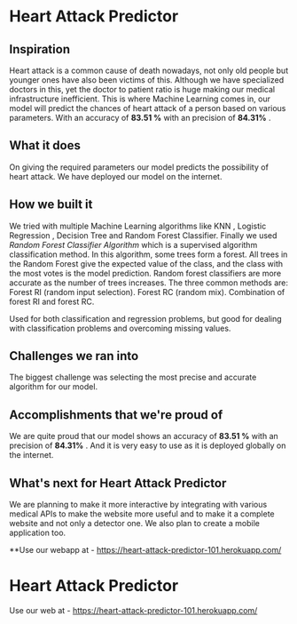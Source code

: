 
# Heart Attack Predictor
## Inspiration
Heart attack is a common cause of death nowadays, not only old people but younger ones have also been victims of this. Although we have specialized doctors in this, yet the doctor to patient ratio is huge making our medical infrastructure inefficient. This is where Machine Learning comes in, our model will predict the chances of heart attack of a person based on various parameters. With an accuracy of **83.51 %** with an precision of **84.31%** .

## What it does
On giving the required parameters our model predicts the possibility of heart attack. We have deployed our model on the internet.

## How we built it
We tried with multiple Machine Learning algorithms like KNN , Logistic Regression , Decision Tree and Random Forest Classifier. Finally we used _Random Forest Classifier Algorithm_ which is a supervised algorithm classification method. In this algorithm, some trees form a forest. All trees in the Random Forest give the expected value of the class, and the class with the most votes is the model prediction. Random forest classifiers are more accurate as the  number of trees increases. The three common methods are: 
Forest RI (random input selection). 
Forest RC (random mix).
Combination of forest RI and forest RC. 

Used for both classification and regression problems, but good for dealing with classification problems and overcoming missing values.

## Challenges we ran into
The biggest challenge was selecting the most precise and accurate algorithm for our model.

## Accomplishments that we're proud of
We are quite proud that our model shows an accuracy of **83.51 %** with an precision of **84.31%** .
And it is very easy to use as it is deployed globally on the internet.

## What's next for Heart Attack Predictor 
We are planning to make it more interactive by integrating with various medical APIs to make the website more useful and to make it a complete website and not only a detector one. We also plan to create a mobile application too.

**Use our webapp at - https://heart-attack-predictor-101.herokuapp.com/
# Heart Attack Predictor 

Use our web at - https://heart-attack-predictor-101.herokuapp.com/
